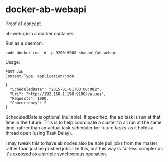 docker-ab-webapi
================

Proof of concept

ab-webapi in a docker container.

Run as a daemon:
```
sudo docker run -d -p 9200:9200 shaunol/ab-webapi
```

Usage:
```
POST /ab
Content-Type: application/json

{
  "ScheduledDate": "2015-01-01T00:00:00Z",
  "Uri": "http://192.168.1.198:9100/values",
  "Requests": 1000,
  "Concurrency": 2
}
```

ScheduledDate is optional (nullable). If specified, the ab task is run at that time in the future. This is to help coordinate a cluster to all run at the same time, rather than an actual task scheduler for future tasks-as it holds a thread open (using Task.Delay).

I may tweak this to have ab nodes also be able pull jobs from the master rather than just be pushed jobs like this, but this way is far less complex as it's exposed as a simple synchronous operation.